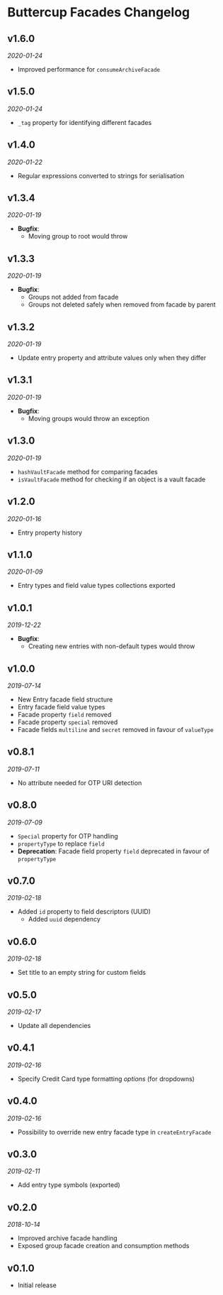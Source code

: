 # Buttercup Facades Changelog

## v1.6.0
_2020-01-24_

 * Improved performance for `consumeArchiveFacade`

## v1.5.0
_2020-01-24_

 * `_tag` property for identifying different facades

## v1.4.0
_2020-01-22_

 * Regular expressions converted to strings for serialisation

## v1.3.4
_2020-01-19_

 * **Bugfix**:
   * Moving group to root would throw

## v1.3.3
_2020-01-19_

 * **Bugfix**:
   * Groups not added from facade
   * Groups not deleted safely when removed from facade by parent

## v1.3.2
_2020-01-19_

 * Update entry property and attribute values only when they differ

## v1.3.1
_2020-01-19_

 * **Bugfix**:
   * Moving groups would throw an exception

## v1.3.0
_2020-01-19_

 * `hashVaultFacade` method for comparing facades
 * `isVaultFacade` method for checking if an object is a vault facade

## v1.2.0
_2020-01-16_

 * Entry property history

## v1.1.0
_2020-01-09_

 * Entry types and field value types collections exported

## v1.0.1
_2019-12-22_

 * **Bugfix**:
   * Creating new entries with non-default types would throw

## v1.0.0
_2019-07-14_

 * New Entry facade field structure
 * Entry facade field value types
 * Facade property `field` removed
 * Facade property `special` removed
 * Facade fields `multiline` and `secret` removed in favour of `valueType`

## v0.8.1
_2019-07-11_

 * No attribute needed for OTP URI detection

## v0.8.0
_2019-07-09_

 * `Special` property for OTP handling
 * `propertyType` to replace `field`
 * **Deprecation**: Facade field property `field` deprecated in favour of `propertyType`

## v0.7.0
_2019-02-18_

 * Added `id` property to field descriptors (UUID)
   * Added `uuid` dependency

## v0.6.0
_2019-02-18_

 * Set title to an empty string for custom fields

## v0.5.0
_2019-02-17_

 * Update all dependencies

## v0.4.1
_2019-02-16_

 * Specify Credit Card type formatting _options_ (for dropdowns)

## v0.4.0
_2019-02-16_

 * Possibility to override new entry facade type in `createEntryFacade`

## v0.3.0
_2019-02-11_

 * Add entry type symbols (exported)

## v0.2.0
_2018-10-14_

 * Improved archive facade handling
 * Exposed group facade creation and consumption methods

## v0.1.0

 * Initial release
